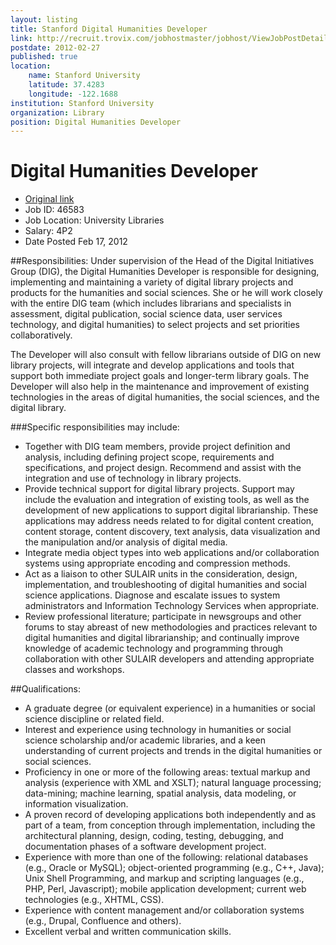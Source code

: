 ```yaml
---
layout: listing
title: Stanford Digital Humanities Developer
link: http://recruit.trovix.com/jobhostmaster/jobhost/ViewJobPostDetails.do?title=DIGITAL+HUMANITIES+DEVELOPER&jobPostId=6rvtzf3qcbg2bknl5mmgtvljld&accountId=de85ad313f8598db1c42b567a3df24a00497ba22&button=&action=viewDetails&tid=0207-evdgedgeo5ak5abfahik5d4agc
postdate: 2012-02-27
published: true
location:
	name: Stanford University
	latitude: 37.4283
	longitude: -122.1688
institution: Stanford University
organization: Library
position: Digital Humanities Developer
---
```


# Digital Humanities Developer

* [Original link](http://recruit.trovix.com/jobhostmaster/jobhost/ViewJobPostDetails.do?title=DIGITAL+HUMANITIES+DEVELOPER&jobPostId=6rvtzf3qcbg2bknl5mmgtvljld&accountId=de85ad313f8598db1c42b567a3df24a00497ba22&button=&action=viewDetails&tid=0207-evdgedgeo5ak5abfahik5d4agc)
*  Job ID: 46583
*  Job Location: University Libraries
*  Salary: 4P2
*  Date Posted Feb 17, 2012
 
##Responsibilities: 
Under supervision of the Head of the Digital Initiatives Group (DIG), the Digital Humanities Developer is responsible for designing, implementing and maintaining a variety of digital library projects and products for the humanities and social sciences. She or he will work closely with the entire DIG team (which includes librarians and specialists in assessment, digital publication, social science data, user services technology, and digital humanities) to select projects and set priorities collaboratively.

The Developer will also consult with fellow librarians outside of DIG on new library projects, will integrate and develop applications and tools that support both immediate project goals and longer-term library goals. The Developer will also help in the maintenance and improvement of existing technologies in the areas of digital humanities, the social sciences, and the digital library.

###Specific responsibilities may include:
*  Together with DIG team members, provide project definition and analysis, including defining project scope, requirements and specifications, and project design. Recommend and assist with the integration and use of technology in library projects.
*  Provide technical support for digital library projects. Support may include the evaluation and integration of existing tools, as well as the development of new applications to support digital librarianship. These applications may address needs related to for digital content creation, content storage, content discovery, text analysis, data visualization and the manipulation and/or analysis of digital media.
*  Integrate media object types into web applications and/or collaboration systems using appropriate encoding and compression methods.
*  Act as a liaison to other SULAIR units in the consideration, design, implementation, and troubleshooting of digital humanities and social science applications. Diagnose and escalate issues to system administrators and Information Technology Services when appropriate.
*  Review professional literature; participate in newsgroups and other forums to stay abreast of new methodologies and practices relevant to digital humanities and digital librarianship; and continually improve knowledge of academic technology and programming through collaboration with other SULAIR developers and attending appropriate classes and workshops.

##Qualifications:
*  A graduate degree (or equivalent experience) in a humanities or social science discipline or related field.
*  Interest and experience using technology in humanities or social science scholarship and/or academic libraries, and a keen understanding of current projects and trends in the digital humanities or social sciences.
*  Proficiency in one or more of the following areas: textual markup and analysis (experience with XML and XSLT); natural language processing; data-mining; machine learning, spatial analysis, data modeling, or information visualization.
*  A proven record of developing applications both independently and as part of a team, from conception through implementation, including the architectural planning, design, coding, testing, debugging, and documentation phases of a software development project.
*  Experience with more than one of the following: relational databases (e.g., Oracle or MySQL); object-oriented programming (e.g., C++, Java); Unix Shell Programming, and markup and scripting languages (e.g., PHP, Perl, Javascript); mobile application development; current web technologies (e.g., XHTML, CSS).
*  Experience with content management and/or collaboration systems (e.g., Drupal, Confluence and others). 
*  Excellent verbal and written communication skills.